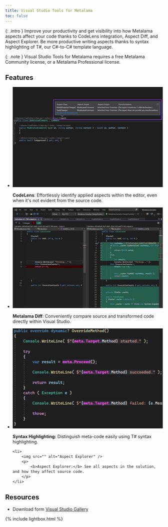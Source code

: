 ```yaml
---
title: Visual Studio Tools for Metalama
toc: false
---
```


{: .intro }
Improve your productivity and get visibility into how Metalama aspects affect your code thanks to CodeLens integration, Aspect Diff, and Aspect Explorer. Be more productive writing aspects thanks to syntax highlighting of T#, our C#-to-C# template language.

{: .note }
Visual Studio Tools for Metalama requires a free Metalama Community license, or a Metalama Professional license.

## Features

<ul class="lightboxSource">
    <li>
        <img src="/assets/images/homepage/codelens.svg" alt="CodeLens Integration" />
        <p>
            <b>CodeLens</b>: Effortlessly identify applied aspects within the editor, even when it's not
            evident from the source code.
        </p>
    </li>
    <li>
        <img src="/assets/images/homepage/diff.svg" alt="Diff Preview" />
        <p>
            <b>Metalama Diff</b>: Conveniently compare source and transformed code directly within Visual
            Studio.
        </p>
    </li>
    <li>
        <img src="/assets/images/homepage/template.png" alt="Syntax Highlighting" />
        <p>
            <b>Syntax Highlighting:</b> Distinguish meta-code easily using T# syntax highlighting.
        </p>
    </li>

    <li>
        <img src="" alt="Aspect Explorer" />
        <p>
            <b>Aspect Explorer:</b> See all aspects in the solution, and how they affect source code.
        </p>
    </li>
</ul>

## Resources

* Download form [Visual Studio Gallery](https://marketplace.visualstudio.com/items?itemName=PostSharpTechnologies.PostSharp)

{% include lightbox.html %}